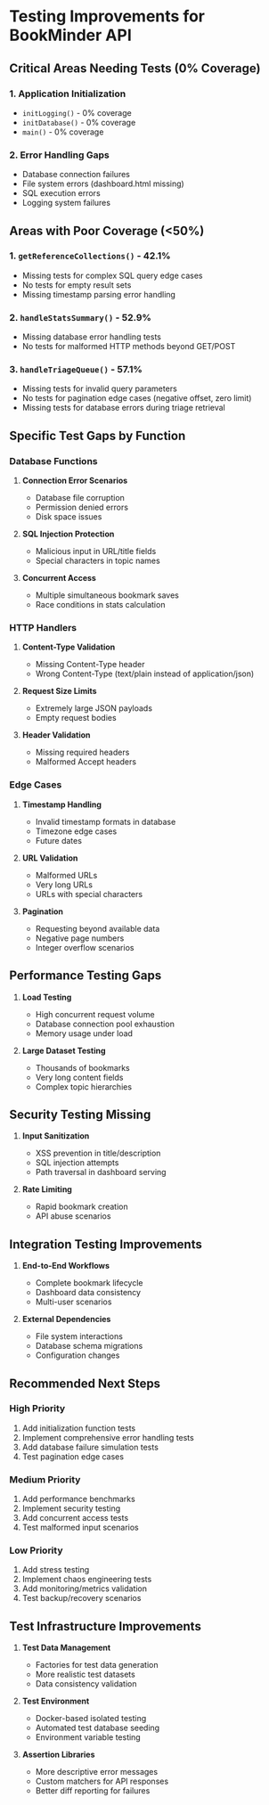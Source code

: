 # Testing Improvements for BookMinder API

## Critical Areas Needing Tests (0% Coverage)

### 1. Application Initialization
- `initLogging()` - 0% coverage
- `initDatabase()` - 0% coverage  
- `main()` - 0% coverage

### 2. Error Handling Gaps
- Database connection failures
- File system errors (dashboard.html missing)
- SQL execution errors
- Logging system failures

## Areas with Poor Coverage (<50%)

### 1. `getReferenceCollections()` - 42.1%
- Missing tests for complex SQL query edge cases
- No tests for empty result sets
- Missing timestamp parsing error handling

### 2. `handleStatsSummary()` - 52.9%
- Missing database error handling tests
- No tests for malformed HTTP methods beyond GET/POST

### 3. `handleTriageQueue()` - 57.1%
- Missing tests for invalid query parameters
- No tests for pagination edge cases (negative offset, zero limit)
- Missing tests for database errors during triage retrieval

## Specific Test Gaps by Function

### Database Functions
1. **Connection Error Scenarios**
   - Database file corruption
   - Permission denied errors
   - Disk space issues

2. **SQL Injection Protection**
   - Malicious input in URL/title fields
   - Special characters in topic names

3. **Concurrent Access**
   - Multiple simultaneous bookmark saves
   - Race conditions in stats calculation

### HTTP Handlers
1. **Content-Type Validation**
   - Missing Content-Type header
   - Wrong Content-Type (text/plain instead of application/json)

2. **Request Size Limits**
   - Extremely large JSON payloads
   - Empty request bodies

3. **Header Validation**
   - Missing required headers
   - Malformed Accept headers

### Edge Cases
1. **Timestamp Handling**
   - Invalid timestamp formats in database
   - Timezone edge cases
   - Future dates

2. **URL Validation**
   - Malformed URLs
   - Very long URLs
   - URLs with special characters

3. **Pagination**
   - Requesting beyond available data
   - Negative page numbers
   - Integer overflow scenarios

## Performance Testing Gaps

1. **Load Testing**
   - High concurrent request volume
   - Database connection pool exhaustion
   - Memory usage under load

2. **Large Dataset Testing**
   - Thousands of bookmarks
   - Very long content fields
   - Complex topic hierarchies

## Security Testing Missing

1. **Input Sanitization**
   - XSS prevention in title/description
   - SQL injection attempts
   - Path traversal in dashboard serving

2. **Rate Limiting**
   - Rapid bookmark creation
   - API abuse scenarios

## Integration Testing Improvements

1. **End-to-End Workflows**
   - Complete bookmark lifecycle
   - Dashboard data consistency
   - Multi-user scenarios

2. **External Dependencies**
   - File system interactions
   - Database schema migrations
   - Configuration changes

## Recommended Next Steps

### High Priority
1. Add initialization function tests
2. Implement comprehensive error handling tests
3. Add database failure simulation tests
4. Test pagination edge cases

### Medium Priority  
1. Add performance benchmarks
2. Implement security testing
3. Add concurrent access tests
4. Test malformed input scenarios

### Low Priority
1. Add stress testing
2. Implement chaos engineering tests
3. Add monitoring/metrics validation
4. Test backup/recovery scenarios

## Test Infrastructure Improvements

1. **Test Data Management**
   - Factories for test data generation
   - More realistic test datasets
   - Data consistency validation

2. **Test Environment**
   - Docker-based isolated testing
   - Automated test database seeding
   - Environment variable testing

3. **Assertion Libraries**
   - More descriptive error messages
   - Custom matchers for API responses
   - Better diff reporting for failures